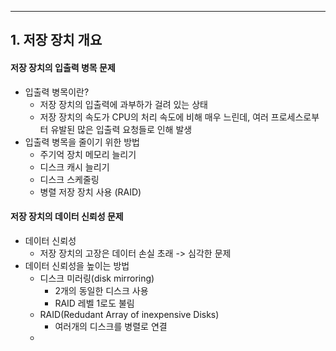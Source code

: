 
---
## 1. 저장 장치 개요
#### 저장 장치의 입출력 병목 문제
- 입출력 병목이란?
	- 저장 장치의 입출력에 과부하가 걸려 있는 상태
	- 저장 장치의 속도가 CPU의 처리 속도에 비해 매우 느린데, 여러 프로세스로부터 유발된 많은 입출력 요청들로 인해 발생
- 입출력 병목을 줄이기 위한 방법
	- 주기억 장치 메모리 늘리기
	- 디스크 캐시 늘리기
	- 디스크 스케줄링
	- 병렬 저장 장치 사용 (RAID)
#### 저장 장치의 데이터 신뢰성 문제
- 데이터 신뢰성
	- 저장 장치의 고장은 데이터 손실 초래 -> 심각한 문제
- 데이터 신뢰성을 높이는 방법
	- 디스크 미러링(disk mirroring)
		- 2개의 동일한 디스크 사용
		- RAID 레벨 1로도 불림
	- RAID(Redudant Array of inexpensive Disks)
		- 여러개의 디스크를 병렬로 연결
	- 